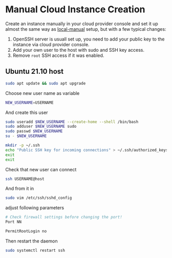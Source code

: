 # Manual Cloud Instance Creation

Create an instance manually in your cloud provider console and set it up almost the same way as [local-manual](../local-manual/README.md) setup, but with a few typical changes:

1. OpenSSH server is usuall set up, you need to add your public key to the instance via cloud provider console.
2. Add your own user to the host with sudo and SSH key access.
3. Remove `root` SSH access if it was enabled.

## Ubuntu 21.10 host

```bash
sudo apt update && sudo apt upgrade
```

Choose new user name as variable

```bash
NEW_USERNAME=USERNAME
```

And create this user

```bash
sudo useradd $NEW_USERNAME --create-home --shell /bin/bash
sudo adduser $NEW_USERNAME sudo
sudo passwd $NEW_USERNAME
su - $NEW_USERNAME
```

```bash
mkdir -p ~/.ssh
echo "Public SSH key for incoming connections" > ~/.ssh/authorized_keys
exit
exit
```

Check that new user can connect

```bash
ssh USERNAME@host
```

And from it in

```bash
sudo vim /etc/ssh/sshd_config
```

adjust following parameters

```bash
# Check firewall settings before changing the port!
Port NN

PermitRootLogin no
```

Then restart the daemon

```bash
sudo systemctl restart ssh
```
